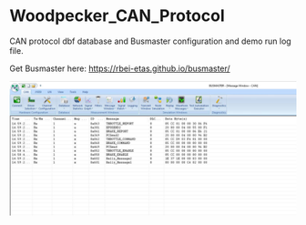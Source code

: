 # Woodpecker_CAN_Protocol

CAN protocol dbf database and Busmaster configuration and demo run log file.

Get Busmaster here: https://rbei-etas.github.io/busmaster/ 

![Screenshot](/images/screen.jpg)